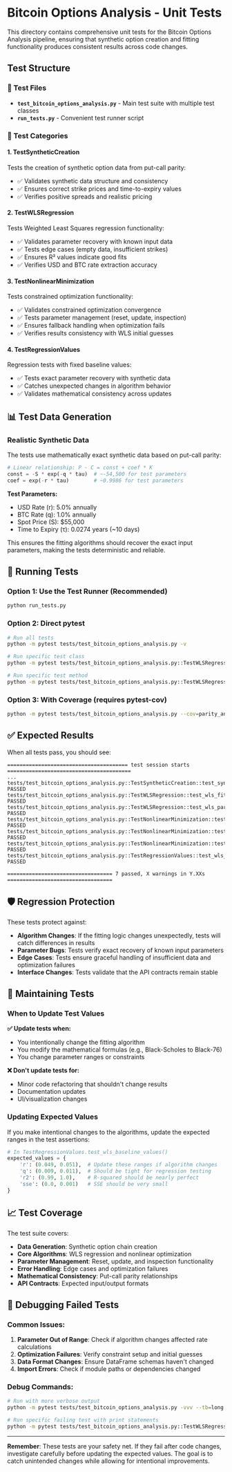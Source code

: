 # Bitcoin Options Analysis - Unit Tests

This directory contains comprehensive unit tests for the Bitcoin Options Analysis pipeline, ensuring that synthetic option creation and fitting functionality produces consistent results across code changes.

## Test Structure

### 📂 Test Files

- **`test_bitcoin_options_analysis.py`** - Main test suite with multiple test classes
- **`run_tests.py`** - Convenient test runner script

### 🧪 Test Categories

#### 1. **TestSyntheticCreation**
Tests the creation of synthetic option data from put-call parity:
- ✅ Validates synthetic data structure and consistency
- ✅ Ensures correct strike prices and time-to-expiry values
- ✅ Verifies positive spreads and realistic pricing

#### 2. **TestWLSRegression** 
Tests Weighted Least Squares regression functionality:
- ✅ Validates parameter recovery with known input data
- ✅ Tests edge cases (empty data, insufficient strikes)
- ✅ Ensures R² values indicate good fits
- ✅ Verifies USD and BTC rate extraction accuracy

#### 3. **TestNonlinearMinimization**
Tests constrained optimization functionality:
- ✅ Validates constrained optimization convergence  
- ✅ Tests parameter management (reset, update, inspection)
- ✅ Ensures fallback handling when optimization fails
- ✅ Verifies results consistency with WLS initial guesses

#### 4. **TestRegressionValues**
Regression tests with fixed baseline values:
- ✅ Tests exact parameter recovery with synthetic data
- ✅ Catches unexpected changes in algorithm behavior
- ✅ Validates mathematical consistency across updates

## 📊 Test Data Generation

### Realistic Synthetic Data
The tests use mathematically exact synthetic data based on put-call parity:

```python
# Linear relationship: P - C = const + coef * K
const = -S * exp(-q * tau)  # ~-54,500 for test parameters
coef = exp(-r * tau)        # ~0.9986 for test parameters
```

**Test Parameters:**
- USD Rate (r): 5.0% annually
- BTC Rate (q): 1.0% annually  
- Spot Price (S): $55,000
- Time to Expiry (τ): 0.0274 years (~10 days)

This ensures the fitting algorithms should recover the exact input parameters, making the tests deterministic and reliable.

## 🚀 Running Tests

### Option 1: Use the Test Runner (Recommended)
```bash
python run_tests.py
```

### Option 2: Direct pytest
```bash
# Run all tests
python -m pytest tests/test_bitcoin_options_analysis.py -v

# Run specific test class
python -m pytest tests/test_bitcoin_options_analysis.py::TestWLSRegression -v

# Run specific test method
python -m pytest tests/test_bitcoin_options_analysis.py::TestWLSRegression::test_wls_fitting_consistency -v
```

### Option 3: With Coverage (requires pytest-cov)
```bash
python -m pytest tests/test_bitcoin_options_analysis.py --cov=parity_analysis --cov-report=html
```

## ✅ Expected Results

When all tests pass, you should see:
```
======================================= test session starts ========================================
...
tests/test_bitcoin_options_analysis.py::TestSyntheticCreation::test_synthetic_creation_consistency PASSED
tests/test_bitcoin_options_analysis.py::TestWLSRegression::test_wls_fitting_consistency PASSED  
tests/test_bitcoin_options_analysis.py::TestWLSRegression::test_wls_parameter_validation PASSED
tests/test_bitcoin_options_analysis.py::TestNonlinearMinimization::test_nonlinear_fitting_consistency PASSED
tests/test_bitcoin_options_analysis.py::TestNonlinearMinimization::test_parameter_management PASSED
tests/test_bitcoin_options_analysis.py::TestNonlinearMinimization::test_results_management PASSED
tests/test_bitcoin_options_analysis.py::TestRegressionValues::test_wls_baseline_values PASSED

================================== 7 passed, X warnings in Y.XXs ==================================
```

## 🛡️ Regression Protection

These tests protect against:

- **Algorithm Changes**: If the fitting logic changes unexpectedly, tests will catch differences in results
- **Parameter Bugs**: Tests verify exact recovery of known input parameters
- **Edge Cases**: Tests ensure graceful handling of insufficient data and optimization failures
- **Interface Changes**: Tests validate that the API contracts remain stable

## 🔧 Maintaining Tests

### When to Update Test Values

**✅ Update tests when:**
- You intentionally change the fitting algorithm
- You modify the mathematical formulas (e.g., Black-Scholes to Black-76)
- You change parameter ranges or constraints

**❌ Don't update tests for:**
- Minor code refactoring that shouldn't change results
- Documentation updates
- UI/visualization changes

### Updating Expected Values

If you make intentional changes to the algorithms, update the expected ranges in the test assertions:

```python
# In TestRegressionValues.test_wls_baseline_values()
expected_values = {
    'r': (0.049, 0.051),  # Update these ranges if algorithm changes
    'q': (0.009, 0.011),  # Should be tight for regression testing
    'r2': (0.99, 1.0),    # R-squared should be nearly perfect
    'sse': (0.0, 0.001)   # SSE should be very small
}
```

## 📈 Test Coverage

The test suite covers:

- **Data Generation**: Synthetic option chain creation
- **Core Algorithms**: WLS regression and nonlinear optimization  
- **Parameter Management**: Reset, update, and inspection functionality
- **Error Handling**: Edge cases and optimization failures
- **Mathematical Consistency**: Put-call parity relationships
- **API Contracts**: Expected input/output formats

## 🐛 Debugging Failed Tests

### Common Issues:

1. **Parameter Out of Range**: Check if algorithm changes affected rate calculations
2. **Optimization Failures**: Verify constraint setup and initial guesses
3. **Data Format Changes**: Ensure DataFrame schemas haven't changed
4. **Import Errors**: Check if module paths or dependencies changed

### Debug Commands:
```bash
# Run with more verbose output
python -m pytest tests/test_bitcoin_options_analysis.py -vvv --tb=long

# Run specific failing test with print statements
python -m pytest tests/test_bitcoin_options_analysis.py::TestWLSRegression::test_wls_fitting_consistency -v -s
```

---

**Remember**: These tests are your safety net. If they fail after code changes, investigate carefully before updating the expected values. The goal is to catch unintended changes while allowing for intentional improvements.